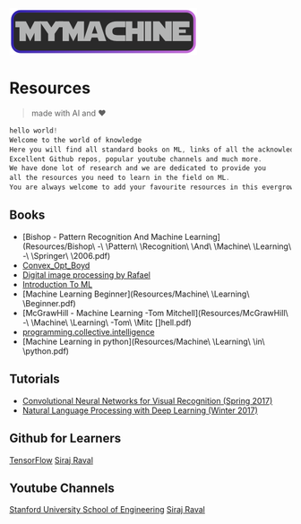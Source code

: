 ![alt text](/logo.png)
# Resources

>made with AI and :heart:

```c
hello world!
Welcome to the world of knowledge
Here you will find all standard books on ML, links of all the acknowledged tutorials
Excellent Github repos, popular youtube channels and much more.
We have done lot of research and we are dedicated to provide you
all the resources you need to learn in the field on ML.
You are always welcome to add your favourite resources in this evergrowing list. 
```

## Books
* [Bishop - Pattern Recognition And Machine Learning](Resources/Bishop\ \-\ \Pattern\ \Recognition\ \And\ \Machine\ \Learning\ \-\ \Springer\ \2006.pdf)
* [Convex_Opt_Boyd](Resources/Convex_Opt_Boyd.pdf)
* [Digital image processing by Rafael](Resources/Digital_image_processing_by_Rafael_C._Go.pdf)
* [Introduction To ML](Resources/Introduction_To_ML_Partial_2.pdf)
* [Machine Learning Beginner](Resources/Machine\ \Learning\ \Beginner.pdf)
* [McGrawHill - Machine Learning -Tom Mitchell](Resources/McGrawHill\ \-\ \Machine\ \Learning\ \-Tom\ \Mitc []hell.pdf)
* [programming.collective.intelligence](Resources/programming.collective.intelligence.aug.2007.pdf)
* [Machine Learning in python](Resources/Machine\ \Learning\ \in\ \python.pdf)

## Tutorials
* [Convolutional Neural Networks for Visual Recognition (Spring 2017)](https://www.youtube.com/playlist?list=PL3FW7Lu3i5JvHM8ljYj-zLfQRF3EO8sYv)
* [Natural Language Processing with Deep Learning (Winter 2017)](https://www.youtube.com/playlist?list=PL3FW7Lu3i5Jsnh1rnUwq_TcylNr7EkRe6)

## Github for Learners
[TensorFlow](https://github.com/tensorflow/tensorflow)
[Siraj Raval](https://github.com/llSourcell)

## Youtube Channels
[Stanford University School of Engineering](https://www.youtube.com/channel/UCdKG2JnvPu6mY1NDXYFfN0g)
[Siraj Raval](https://www.youtube.com/channel/UCWN3xxRkmTPmbKwht9FuE5A)